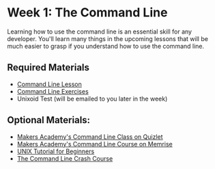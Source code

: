 # Week 1: The Command Line

Learning how to use the command line is an essential skill for any developer. You'll learn many things in the upcoming lessons that will be much easier to grasp if you understand how to use the command line.

## Required Materials
* [Command Line Lesson](pills/command_line.md)
* [Command Line Exercises](exercises/command_line_exercises.md)
* Unixoid Test (will be emailed to you later in the week)

## Optional Materials:
* [Makers Academy's Command Line Class on Quizlet](http://quizlet.com/join/CdxPSbF3Z)
* [Makers Academy's Command Line Course on Memrise](http://www.memrise.com/course/372930/command-line-basics-by-makers-academy/)
* [UNIX Tutorial for Beginners](http://www.ee.surrey.ac.uk/Teaching/Unix/)
* [The Command Line Crash Course](http://cli.learncodethehardway.org/book/)
